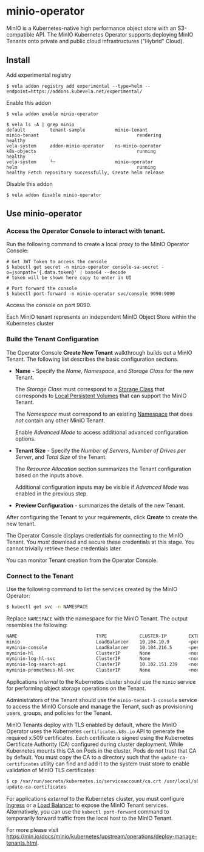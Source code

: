 # minio-operator

MinIO is a Kubernetes-native high performance object store with an S3-compatible API. The MinIO Kubernetes Operator supports deploying MinIO Tenants onto private and public cloud infrastructures ("Hybrid" Cloud).

## Install

Add experimental registry
```shell
$ vela addon registry add experimental --type=helm --endpoint=https://addons.kubevela.net/experimental/
```

Enable this addon
```shell
$ vela addon enable minio-operator
```

```shell
$ vela ls -A | grep minio
default         tenant-sample           minio-tenant                            minio-tenant                                    rendering       healthy
vela-system     addon-minio-operator    ns-minio-operator                       k8s-objects                                     running         healthy
vela-system     └─                      minio-operator                          helm                                            running         healthy Fetch repository successfully, Create helm release
```

Disable this addon
```shell
$ vela addon disable minio-operator
```

## Use minio-operator

### Access the Operator Console to interact with tenant.

Run the following command to create a local proxy to the MinIO Operator Console:

```shell
# Get JWT Token to access the console
$ kubectl get secret -n minio-operator console-sa-secret -o=jsonpath='{.data.token}' | base64 --decode
# token will be shown here copy to enter in UI

# Port forward the console
$ kubectl port-forward -n minio-operator svc/console 9090:9090
```

Access the console on port 9090.

Each MinIO tenant represents an independent MinIO Object Store within the Kubernetes cluster

### Build the Tenant Configuration

The Operator Console **Create New Tenant** walkthrough builds out
a MinIO Tenant. The following list describes the basic configuration sections.

- **Name** - Specify the *Name*, *Namespace*, and *Storage Class* for the new Tenant.

  The *Storage Class* must correspond to a [Storage Class](#default-storage-class) that corresponds
  to [Local Persistent Volumes](#local-persistent-volumes) that can support the MinIO Tenant.

  The *Namespace* must correspond to an existing [Namespace](#minio-tenant-namespace) that does *not* contain any other
  MinIO Tenant.

  Enable *Advanced Mode* to access additional advanced configuration options.

- **Tenant Size** - Specify the *Number of Servers*, *Number of Drives per Server*, and *Total Size* of the Tenant.

  The *Resource Allocation* section summarizes the Tenant configuration
  based on the inputs above.

  Additional configuration inputs may be visible if *Advanced Mode* was enabled
  in the previous step.

- **Preview Configuration** - summarizes the details of the new Tenant.

After configuring the Tenant to your requirements, click **Create** to create the new tenant.

The Operator Console displays credentials for connecting to the MinIO Tenant. You *must* download and secure these
credentials at this stage. You cannot trivially retrieve these credentials later.

You can monitor Tenant creation from the Operator Console.

### Connect to the Tenant

Use the following command to list the services created by the MinIO
Operator:

```sh
$ kubectl get svc -n NAMESPACE
```

Replace `NAMESPACE` with the namespace for the MinIO Tenant. The output
resembles the following:

```sh
NAME                             TYPE            CLUSTER-IP        EXTERNAL-IP   PORT(S)      
minio                            LoadBalancer    10.104.10.9       <pending>     443:31834/TCP
myminio-console                  LoadBalancer    10.104.216.5      <pending>     9443:31425/TCP
myminio-hl                       ClusterIP       None              <none>        9000/TCP
myminio-log-hl-svc               ClusterIP       None              <none>        5432/TCP
myminio-log-search-api           ClusterIP       10.102.151.239    <none>        8080/TCP
myminio-prometheus-hl-svc        ClusterIP       None              <none>        9090/TCP
```

Applications *internal* to the Kubernetes cluster should use the `minio` service for performing object storage
operations on the Tenant.

Administrators of the Tenant should use the `minio-tenant-1-console` service to access the MinIO Console and manage the
Tenant, such as provisioning users, groups, and policies for the Tenant.

MinIO Tenants deploy with TLS enabled by default, where the MinIO Operator uses the
Kubernetes `certificates.k8s.io` API to generate the required x.509 certificates. Each
certificate is signed using the Kubernetes Certificate Authority (CA) configured during
cluster deployment. While Kubernetes mounts this CA on Pods in the cluster, Pods do
*not* trust that CA by default. You must copy the CA to a directory such that the
`update-ca-certificates` utility can find and add it to the system trust store to
enable validation of MinIO TLS certificates:

```sh
$ cp /var/run/secrets/kubernetes.io/serviceaccount/ca.crt /usr/local/share/ca-certificates/
update-ca-certificates
```

For applications *external* to the Kubernetes cluster, you must configure
[Ingress](https://kubernetes.io/docs/concepts/services-networking/ingress/) or a
[Load Balancer](https://kubernetes.io/docs/concepts/services-networking/service/#loadbalancer) to
expose the MinIO Tenant services. Alternatively, you can use the `kubectl port-forward` command
to temporarily forward traffic from the local host to the MinIO Tenant.

For more please visit https://min.io/docs/minio/kubernetes/upstream/operations/deploy-manage-tenants.html.
